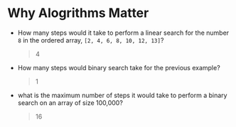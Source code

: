 # Why Alogrithms Matter

- How many steps would it take to perform a linear search for the number `8` in the ordered array, `[2, 4, 6, 8, 10, 12, 13]`?
    > 4
- How many steps would binary search take for the previous example?
    > 1
- what is the maximum number of steps it would take to perform a binary search on an array of size 100,000?
    > 16


